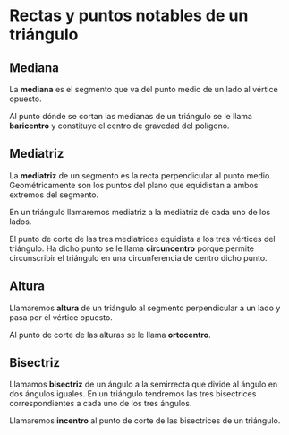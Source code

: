 Rectas y puntos notables de un triángulo
========================================

Mediana
-------

La **mediana** es el segmento que va del punto medio de un lado al
vértice opuesto.

Al punto dónde se cortan las medianas de un triángulo se le llama
**baricentro** y constituye el centro de gravedad del polígono.

Mediatriz
---------

La **mediatriz** de un segmento es la recta perpendicular al punto
medio. Geométricamente son los puntos del plano que equidistan a ambos
extremos del segmento.

En un triángulo llamaremos mediatriz a la mediatriz de cada uno de los
lados.

El punto de corte de las tres mediatrices equidista a los tres vértices
del triángulo. Ha dicho punto se le llama **circuncentro** porque
permite circunscribir el triángulo en una circunferencia de centro dicho
punto.

Altura
------

Llamaremos **altura** de un triángulo al segmento perpendicular a un
lado y pasa por el vértice opuesto.

Al punto de corte de las alturas se le llama **ortocentro**.

Bisectriz
---------

Llamamos **bisectriz** de un ángulo a la semirrecta que divide al ángulo
en dos ángulos iguales. En un triángulo tendremos las tres bisectrices
correspondientes a cada uno de los tres ángulos.

Llamaremos **incentro** al punto de corte de las bisectrices de un
triángulo.
